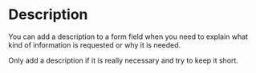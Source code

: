 # Description

You can add a description to a form field when you need to explain what kind of
information is requested or why it is needed.

Only add a description if it is really necessary and try to keep it short.

